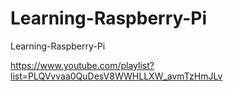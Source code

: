 # Learning-Raspberry-Pi
Learning-Raspberry-Pi

https://www.youtube.com/playlist?list=PLQVvvaa0QuDesV8WWHLLXW_avmTzHmJLv
